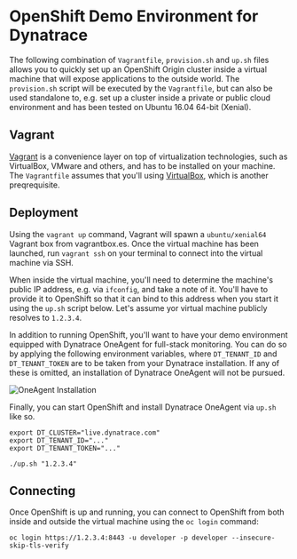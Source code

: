 # OpenShift Demo Environment for Dynatrace

The following combination of `Vagrantfile`, `provision.sh` and `up.sh` files allows you to quickly set up an OpenShift Origin cluster inside a virtual machine that will expose applications to the outside world. The `provision.sh` script will be executed by the `Vagrantfile`, but can also be used standalone to, e.g. set up a cluster inside a private or public cloud environment and has been tested on Ubuntu 16.04 64-bit (Xenial).

## Vagrant

[Vagrant](https://www.vagrantup.com/) is a convenience layer on top of virtualization technologies, such as VirtualBox, VMware and others, and has to be installed on your machine. The `Vagrantfile` assumes that you'll using [VirtualBox](https://www.virtualbox.org/), which is another preqrequisite.

## Deployment

Using the `vagrant up` command, Vagrant will spawn a `ubuntu/xenial64` Vagrant box from vagrantbox.es. Once the virtual machine has been launched, run `vagrant ssh` on your terminal to connect into the virtual machine via SSH.

When inside the virtual machine, you'll need to determine the machine's public IP address, e.g. via `ifconfig`, and take a note of it. You'll have to provide it to OpenShift so that it can bind to this address when you start it using the `up.sh` script below. Let's assume yor virtual machine publicly resolves to `1.2.3.4`.

In addition to running OpenShift, you'll want to have your demo environment equipped with Dynatrace OneAgent for full-stack monitoring. You can do so by applying the following environment variables, where `DT_TENANT_ID` and `DT_TENANT_TOKEN` are to be taken from your Dynatrace installation. If any of these is omitted, an installation of Dynatrace OneAgent will not be pursued.

![OneAgent Installation](https://github.com/dynatrace-innovationlab/openshift-demo-environment/raw/images/oneagent-installation.png)

Finally, you can start OpenShift and install Dynatrace OneAgent via `up.sh` like so.

```
export DT_CLUSTER="live.dynatrace.com"
export DT_TENANT_ID="..."
export DT_TENANT_TOKEN="..."

./up.sh "1.2.3.4"
```

## Connecting

Once OpenShift is up and running, you can connect to OpenShift from both inside and outside the virtual machine using the `oc login` command:

```
oc login https://1.2.3.4:8443 -u developer -p developer --insecure-skip-tls-verify
```
